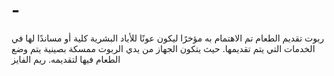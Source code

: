 # -
 ربوت تقديم الطعام تم الاهتمام به مؤخرًا ليكون عونًا للأياد البشرية كلية أو مساندًا لها في الخدمات التي يتم تقديمها. حيث يتكون الجهاز من يدي الربوت ممسكة بصينية يتم وضع الطعام فيها لتقديمه. 
ريم الفايز
